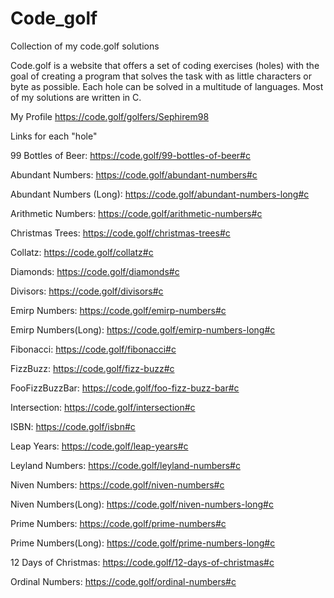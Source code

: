 # Code_golf
Collection of my code.golf solutions

Code.golf is a website that offers a set of coding exercises (holes) with the goal of creating a program that solves the task with as little characters or byte as possible.
Each hole can be solved in a multitude of languages. Most of my solutions are written in C.

My Profile
https://code.golf/golfers/Sephirem98

Links for each "hole"

99 Bottles of Beer:
https://code.golf/99-bottles-of-beer#c

Abundant Numbers:
https://code.golf/abundant-numbers#c

Abundant Numbers (Long):
https://code.golf/abundant-numbers-long#c

Arithmetic Numbers:
https://code.golf/arithmetic-numbers#c

Christmas Trees:
https://code.golf/christmas-trees#c

Collatz:
https://code.golf/collatz#c

Diamonds:
https://code.golf/diamonds#c

Divisors:
https://code.golf/divisors#c

Emirp Numbers:
https://code.golf/emirp-numbers#c

Emirp Numbers(Long):
https://code.golf/emirp-numbers-long#c

Fibonacci:
https://code.golf/fibonacci#c

FizzBuzz:
https://code.golf/fizz-buzz#c

FooFizzBuzzBar:
https://code.golf/foo-fizz-buzz-bar#c

Intersection:
https://code.golf/intersection#c

ISBN:
https://code.golf/isbn#c

Leap Years:
https://code.golf/leap-years#c

Leyland Numbers:
https://code.golf/leyland-numbers#c

Niven Numbers:
https://code.golf/niven-numbers#c

Niven Numbers(Long):
https://code.golf/niven-numbers-long#c

Prime Numbers:
https://code.golf/prime-numbers#c

Prime Numbers(Long):
https://code.golf/prime-numbers-long#c

12 Days of Christmas:
https://code.golf/12-days-of-christmas#c

Ordinal Numbers:
https://code.golf/ordinal-numbers#c
